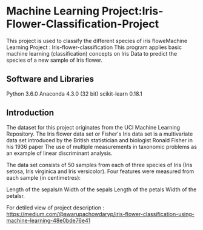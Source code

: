 # Machine Learning Project:Iris-Flower-Classification-Project

This project is used to classify the different species of iris floweMachine Learning Project : Iris-flower-classification
This program applies basic machine learning (classification) concepts on Iris Data to predict the species of a new sample of Iris flower.

## Software and Libraries

Python 3.6.0
Anaconda 4.3.0 (32 bit)
scikit-learn 0.18.1
## Introduction
The dataset for this project originates from the UCI Machine Learning Repository. The Iris flower data set or Fisher's Iris data set is a multivariate data set introduced by the British statistician and biologist Ronald Fisher in his 1936 paper The use of multiple measurements in taxonomic problems as an example of linear discriminant analysis.

The data set consists of 50 samples from each of three species of Iris (Iris setosa, Iris virginica and Iris versicolor).
Four features were measured from each sample (in centimetres):

Length of the sepals/n
Width of the sepals
Length of the petals
Width of the petalsr.

For detiled view of project description : 
https://medium.com/@swarupachowdaryp/iris-flower-classification-using-machine-learning-48e0bde76e41
